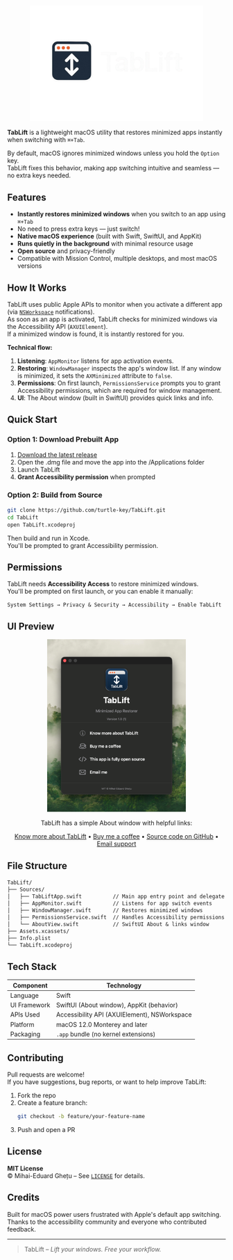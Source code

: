 <p align="center">
  <img src="https://github.com/turtle-key/TabLift/blob/2d16a5d1632467252e0975ea9988131a819270b3/banner.png" alt="TabLift Banner" width="400"/>
</p>

**TabLift** is a lightweight macOS utility that restores minimized apps instantly when switching with `⌘+Tab`.

By default, macOS ignores minimized windows unless you hold the `Option` key.  
TabLift fixes this behavior, making app switching intuitive and seamless — no extra keys needed.

## Features

- **Instantly restores minimized windows** when you switch to an app using `⌘+Tab`
- No need to press extra keys — just switch!
- **Native macOS experience** (built with Swift, SwiftUI, and AppKit)
- **Runs quietly in the background** with minimal resource usage
- **Open source** and privacy-friendly  
- Compatible with Mission Control, multiple desktops, and most macOS versions

## How It Works

TabLift uses public Apple APIs to monitor when you activate a different app (via [`NSWorkspace`](https://developer.apple.com/documentation/appkit/nsworkspace) notifications).  
As soon as an app is activated, TabLift checks for minimized windows via the Accessibility API (`AXUIElement`).  
If a minimized window is found, it is instantly restored for you.

**Technical flow:**

1. **Listening**: `AppMonitor` listens for app activation events.
2. **Restoring**: `WindowManager` inspects the app's window list. If any window is minimized, it sets the `AXMinimized` attribute to `false`.
3. **Permissions**: On first launch, `PermissionsService` prompts you to grant Accessibility permissions, which are required for window management.
4. **UI**: The About window (built in SwiftUI) provides quick links and info.

## Quick Start

### Option 1: Download Prebuilt App

1. [Download the latest release](https://github.com/turtle-key/TabLift/releases)
2. Open the .dmg file and move the app into the /Applications folder
3. Launch TabLift
4. **Grant Accessibility permission** when prompted

### Option 2: Build from Source

```bash
git clone https://github.com/turtle-key/TabLift.git
cd TabLift
open TabLift.xcodeproj
```
Then build and run in Xcode.  
You'll be prompted to grant Accessibility permission.

## Permissions

TabLift needs **Accessibility Access** to restore minimized windows.  
You'll be prompted on first launch, or you can enable it manually:

```
System Settings → Privacy & Security → Accessibility → Enable TabLift
```

## UI Preview

<p align="center">
  <img src="https://github.com/turtle-key/TabLift/blob/e267d33494e1bda72bc97ce73c35997fb1744f3d/app-screenshot.png" alt="App Screenshot" width="320"/>
</p>

<p align="center">
TabLift has a simple About window with helpful links:
</p>
<p align="center">
  <a href="https://tablift.mihai.sh">Know more about TabLift</a> •
  <a href="https://coff.ee/turtle.key">Buy me a coffee</a> •
  <a href="https://github.com/turtle-key/TabLift">Source code on GitHub</a> •
  <a href="mailto:ghetumihaieduard@gmail.com">Email support</a>
</p>

## File Structure

```
TabLift/
├── Sources/
│   ├── TabLiftApp.swift          // Main app entry point and delegate
│   ├── AppMonitor.swift          // Listens for app switch events
│   ├── WindowManager.swift       // Restores minimized windows
│   ├── PermissionsService.swift  // Handles Accessibility permissions
│   └── AboutView.swift           // SwiftUI About & links window
├── Assets.xcassets/
├── Info.plist
└── TabLift.xcodeproj
```

## Tech Stack

| Component       | Technology                                   |
|-----------------|----------------------------------------------|
| Language        | Swift                                        |
| UI Framework    | SwiftUI (About window), AppKit (behavior)    |
| APIs Used       | Accessibility API (AXUIElement), NSWorkspace |
| Platform        | macOS 12.0 Monterey and later                |
| Packaging       | `.app` bundle (no kernel extensions)         |

## Contributing

Pull requests are welcome!  
If you have suggestions, bug reports, or want to help improve TabLift:

1. Fork the repo
2. Create a feature branch:
   ```bash
   git checkout -b feature/your-feature-name
   ```
3. Push and open a PR

## License

**MIT License**  
© Mihai-Eduard Ghețu – See [`LICENSE`](LICENSE) for details.

## Credits

Built for macOS power users frustrated with Apple's default app switching.  
Thanks to the accessibility community and everyone who contributed feedback.

---

> TabLift – *Lift your windows. Free your workflow.*
